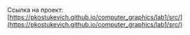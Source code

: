 Ссылка на проект:
[https://pkostukevich.github.io/computer_graphics/lab1/src/](https://pkostukevich.github.io/computer_graphics/lab1/src/)
